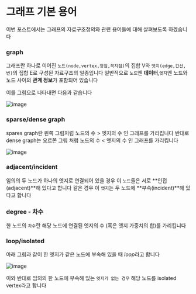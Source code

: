 # 그래프 기본 용어 

이번 포스트에서는 그래프의 자료구조정의와 관련 용어들에 대해 살펴보도록 하겠습니다 

### graph
그래프란 하나로 이어진 `노드(node,vertex,정점,꼭지점)`의 집합 V와 `엣지(edge,간선,변)`의 집합 E로 구성된 자료구조의 일종입니다 
일반적으로 `노드`엔 **데이터**,`엣지`엔 노드와 노드 사이의 **관계 정보**가 포함되어 있습니다 

이를 그림으로 나타내면 다음과 같습니다 

![image](https://user-images.githubusercontent.com/80239748/156955135-b7eac75a-3dc5-4be2-9672-79df05064bfa.png)

### sparse/dense graph

spares graph란 왼쪽 그림처럼 노드의 수 > 엣지의 수 인 그래프를 가리킵니다 반대로 dense graph는 오르쫀 그림 처럼 노드의 수 < 엣지의 수 인 그래프를 가리킵니다 

![image](https://user-images.githubusercontent.com/80239748/156955431-abc13e52-42b8-448f-901c-ca0eadf47dee.png)

### adjacent/incident

임의의 두 노드가 하나의 엣지로 연결되어 있을 경우 이 `노드`들은 서로 **인접(adjacent)**해 있다고 합니다 같은 경우 이 `엣지`는 두 노드에 **부속(incident)**해 있다고 합니다

### degree - 차수

한 노드의 `차수`란 해당 노드에 연결된 엣지의 수 (혹은 엣지 가중치의 합)를 가리킵니다 

### loop/isolated

아래 그림과 같이 한 엣지가 같은 노드에 부속해 있을 때 *loop*라고 합니다 

![image](https://user-images.githubusercontent.com/80239748/156956515-f301106c-f185-4039-8f0c-691149138268.png)

이와 반대로 임의의 한 노드에 부속해 있는 `엣지가 없는 경우` 해당 노드를 isolated vertex라고 합니다 


